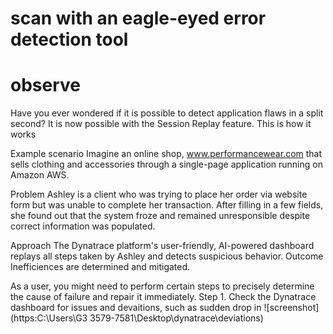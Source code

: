 # scan  with an eagle-eyed error detection tool
# observe 

Have you ever wondered if it is possible to detect application flaws in a split second? It is now possible with the Session Replay feature.
This is how it works

  Example scenario
  Imagine an online shop, www.performancewear.com that sells clothing and accessories through a single-page application running on Amazon AWS.
  
  Problem
  Ashley is a client who was trying to place her order via website form but was unable to complete her transaction. After filling in a few fields, she found out that the system  froze and remained unresponsible despite correct information was populated. 
  
  Approach
  The Dynatrace platform's user-friendly, AI-powered dashboard replays all steps taken by Ashley and detects suspicious behavior. 
  Outcome
 Inefficiences are determined and mitigated.
 
As a user, you might need to perform certain steps to precisely determine the cause of failure and repair it immediately.
 Step 1. Check the Dynatrace dashboard for issues and devaitions, such as sudden drop in 
![screenshot](https:C:\Users\G3 3579-7581\Desktop\dynatrace\deviations)
